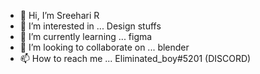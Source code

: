 - 👋 Hi, I’m Sreehari R
- 👀 I’m interested in ... Design stuffs
- 🌱 I’m currently learning ... figma
- 💞️ I’m looking to collaborate on ... blender
- 📫 How to reach me ... Eliminated_boy#5201 (DISCORD)

<!---
eliminatedlad/eliminatedlad is a ✨ special ✨ repository because its `README.md` (this file) appears on your GitHub profile.
You can click the Preview link to take a look at your changes.
--->
